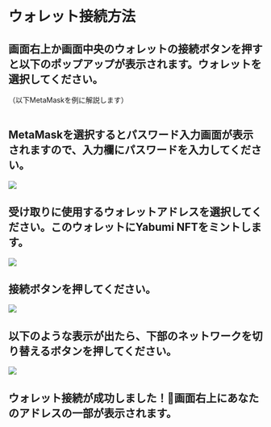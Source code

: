 # ウォレット接続方法

## 画面右上か画面中央のウォレットの接続ボタンを押すと以下のポップアップが表示されます。ウォレットを選択してください。

（以下MetaMaskを例に解説します）

<figure><img src="../../.gitbook/assets/FireShot Capture 046 - Yabumi Minter - www.yabumi.defigeek.xyz.png" alt=""><figcaption></figcaption></figure>

## MetaMaskを選択するとパスワード入力画面が表示されますので、入力欄にパスワードを入力してください。

![](<../../.gitbook/assets/image (14).png>)

## 受け取りに使用するウォレットアドレスを選択してください。このウォレットにYabumi NFTをミントします。

![](<../../.gitbook/assets/image (39).png>)



## 接続ボタンを押してください。

![](<../../.gitbook/assets/image (30).png>)

## 以下のような表示が出たら、下部のネットワークを切り替えるボタンを押してください。

![](<../../.gitbook/assets/スクリーンショット 2023-10-03 20.31.09.png>)

## ウォレット接続が成功しました！🎉画面右上にあなたのアドレスの一部が表示されます。

<figure><img src="../../.gitbook/assets/FireShot Capture 047 - Yabumi Minter - www.yabumi.defigeek.xyz.png" alt=""><figcaption></figcaption></figure>

##
